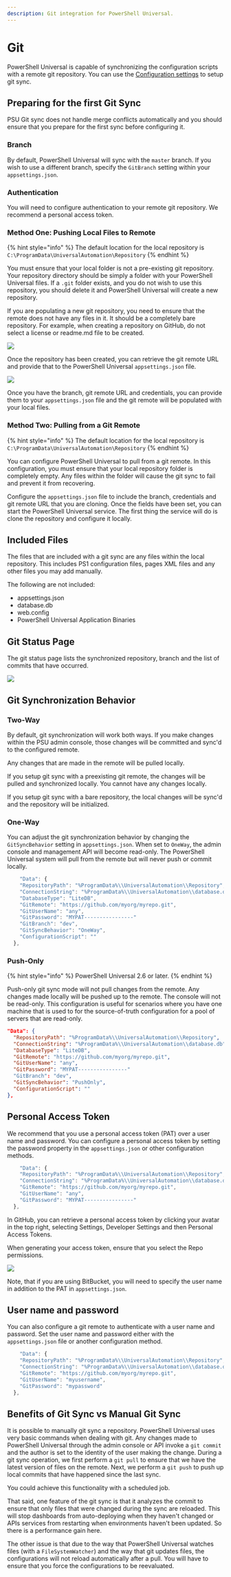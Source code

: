 ```yaml
---
description: Git integration for PowerShell Universal.
---
```


# Git

PowerShell Universal is capable of synchronizing the configuration scripts with a remote git repository. You can use the [Configuration settings](settings.md) to setup git sync.

## Preparing for the first Git Sync

PSU Git sync does not handle merge conflicts automatically and you should ensure that you prepare for the first sync before configuring it.&#x20;

### Branch

By default, PowerShell Universal will sync with the `master` branch. If you wish to use a different branch, specify the `GitBranch` setting within your `appsettings.json`.&#x20;

### Authentication

You will need to configure authentication to your remote git repository. We recommend a personal access token.

### Method One: Pushing Local Files to Remote

{% hint style="info" %}
The default location for the local repository is `C:\ProgramData\UniversalAutomation\Repository`
{% endhint %}

You must ensure that your local folder is not a pre-existing git repository. Your repository directory should be simply a folder with your PowerShell Universal files. If a `.git` folder exists, and you do not wish to use this repository, you should delete it and PowerShell Universal will create a new repository.

If you are populating a new git repository, you need to ensure that the remote does not have any files in it.  It should be a completely bare repository. For example, when creating a repository on GitHub, do not select a license or readme.md file to be created.&#x20;

![](<../.gitbook/assets/image (283).png>)

Once the repository has been created, you can retrieve the git remote URL and provide that to the PowerShell Universal `appsettings.json` file.&#x20;

![](<../.gitbook/assets/image (284).png>)

Once you have the branch, git remote URL and credentials, you can provide them to your `appsettings.json` file and the git remote will be populated with your local files.&#x20;

### Method Two: Pulling from a Git Remote

{% hint style="info" %}
The default location for the local repository is `C:\ProgramData\UniversalAutomation\Repository`
{% endhint %}

You can configure PowerShell Universal to pull from a git remote. In this configuration, you must ensure that your local repository folder is completely empty. Any files within the folder will cause the git sync to fail and prevent it from recovering.&#x20;

Configure the `appsettings.json` file to include the branch, credentials and git remote URL that you are cloning. Once the fields have been set, you can start the PowerShell Universal service. The first thing the service will do is clone the repository and configure it locally.&#x20;

## Included Files

The files that are included with a git sync are any files within the local repository. This includes PS1 configuration files, pages XML files and any other files you may add manually.&#x20;

The following are not included:&#x20;

* appsettings.json
* database.db
* web.config
* PowerShell Universal Application Binaries

## Git Status Page

The git status page lists the synchronized repository, branch and the list of commits that have occurred.&#x20;

![](<../.gitbook/assets/image (275).png>)

## Git Synchronization Behavior

### Two-Way

By default, git synchronization will work both ways. If you make changes within the PSU admin console, those changes will be committed and sync'd to the configured remote.

Any changes that are made in the remote will be pulled locally.

If you setup git sync with a preexisting git remote, the changes will be pulled and synchronized locally. You cannot have any changes locally.

If you setup git sync with a bare repository, the local changes will be sync'd and the repository will be initialized.

### One-Way

You can adjust the git synchronization behavior by changing the `GitSyncBehavior` setting in `appsettings.json`. When set to `OneWay`, the admin console and management API will become read-only. The PowerShell Universal system will pull from the remote but will never push or commit locally.

```javascript
    "Data": {
    "RepositoryPath": "%ProgramData%\\UniversalAutomation\\Repository",
    "ConnectionString": "%ProgramData%\\UniversalAutomation\\database.db",
    "DatabaseType": "LiteDB",
    "GitRemote": "https://github.com/myorg/myrepo.git",
    "GitUserName": "any",
    "GitPassword": "MYPAT----------------"
    "GitBranch": "dev",
    "GitSyncBehavior": "OneWay",
    "ConfigurationScript": ""
  },
```

### Push-Only

{% hint style="info" %}
PowerShell Universal 2.6 or later.&#x20;
{% endhint %}

Push-only git sync mode will not pull changes from the remote. Any changes made locally will be pushed up to the remote. The console will not be read-only. This configuration is useful for scenarios where you have one machine that is used to for the source-of-truth configuration for a pool of servers that are read-only.&#x20;

```json
"Data": {
  "RepositoryPath": "%ProgramData%\\UniversalAutomation\\Repository",
  "ConnectionString": "%ProgramData%\\UniversalAutomation\\database.db",
  "DatabaseType": "LiteDB",
  "GitRemote": "https://github.com/myorg/myrepo.git",
  "GitUserName": "any",
  "GitPassword": "MYPAT----------------"
  "GitBranch": "dev",
  "GitSyncBehavior": "PushOnly",
  "ConfigurationScript": ""
},
```

## Personal Access Token

We recommend that you use a personal access token (PAT) over a user name and password. You can configure a personal access token by setting the password property in the `appsettings.json` or other configuration methods.

```javascript
    "Data": {
    "RepositoryPath": "%ProgramData%\\UniversalAutomation\\Repository",
    "ConnectionString": "%ProgramData%\\UniversalAutomation\\database.db",
    "GitRemote": "https://github.com/myorg/myrepo.git",
    "GitUserName": "any",
    "GitPassword": "MYPAT----------------"
  },
```

In GitHub, you can retrieve a personal access token by clicking your avatar in the top right, selecting Settings, Developer Settings and then Personal Access Tokens.&#x20;

When generating your access token, ensure that you select the Repo permissions.&#x20;

![](<../.gitbook/assets/image (282).png>)

Note, that if you are using BitBucket, you will need to specify the user name in addition to the PAT in `appsettings.json`.

## User name and password

You can also configure a git remote to authenticate with a user name and password. Set the user name and password either with the `appsettings.json` file or another configuration method.

```javascript
    "Data": {
    "RepositoryPath": "%ProgramData%\\UniversalAutomation\\Repository",
    "ConnectionString": "%ProgramData%\\UniversalAutomation\\database.db",
    "GitRemote": "https://github.com/myorg/myrepo.git",
    "GitUserName": "myusername",
    "GitPassword": "mypassword"
  },
```

## Benefits of Git Sync vs Manual Git Sync

It is possible to manually git sync a repository. PowerShell Universal uses very basic commands when dealing with git. Any changes made to PowerShell Universal through the admin console or API invoke a `git commit` and the author is set to the identity of the user making the change. During a git sync operation, we first perform a `git pull` to ensure that we have the latest version of files on the remote. Next, we perform a `git push` to push up local commits that have happened since the last sync.&#x20;

You could achieve this functionality with a scheduled job.&#x20;

That said, one feature of the git sync is that it analyzes the commit to ensure that only files that were changed during the sync are reloaded. This will stop dashboards from auto-deploying when they haven't changed or APIs services from restarting when environments haven't been updated. So there is a performance gain here.&#x20;

The other issue is that due to the way that PowerShell Universal watches files (with a `FileSystemWatcher`) and the way that git updates files, the configurations will not reload automatically after a pull. You will have to ensure that you force the configurations to be reevaluated.&#x20;

